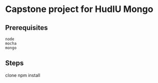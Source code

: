 # Capstone project for HudlU Mongo

## Prerequisites
    node
    mocha
    mongo

## Steps
clone
npm install
